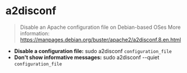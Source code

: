 # a2disconf
> Disable an Apache configuration file on Debian-based OSes
> More information: <https://manpages.debian.org/buster/apache2/a2disconf.8.en.html>
- **Disable a configuration file:**
sudo a2disconf `configuration_file`
- **Don't show informative messages:**
sudo a2disconf --quiet `configuration_file`
